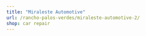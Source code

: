 ```yaml
---
title: "Miraleste Automotive"
url: /rancho-palos-verdes/miraleste-automotive-2/
shop: car repair
---
```

